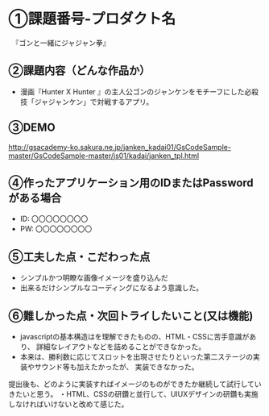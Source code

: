 # ①課題番号-プロダクト名

　『ゴンと一緒にジャジャン拳』

## ②課題内容（どんな作品か）

- 漫画『Hunter X Hunter 』の主人公ゴンのジャンケンをモチーフにした必殺技「ジャジャンケン」で対戦するアプリ。

## ③DEMO

http://gsacademy-ko.sakura.ne.jp/janken_kadai01/GsCodeSample-master/GsCodeSample-master/js01/kadai/janken_tpl.html

## ④作ったアプリケーション用のIDまたはPasswordがある場合

- ID: 〇〇〇〇〇〇〇〇
- PW: 〇〇〇〇〇〇〇〇

## ⑤工夫した点・こだわった点

- シンプルかつ明瞭な画像イメージを盛り込んだ
- 出来るだけシンプルなコーディングになるよう意識した。

## ⑥難しかった点・次回トライしたいこと(又は機能)

- javascriptの基本構造はを理解できたものの、HTML・CSSに苦手意識があり、
  詳細なレイアウトなどを詰めることができなかった。
- 本来は、勝利数に応じてスロットを出現させたりといった第二ステージの実装やサウンド等も加えたかったが、
実装できなかった。

提出後も、どのように実装すればイメージのものができたか継続して試行していきたいと思う。
・HTML、CSSの研鑽と並行して、UIUXデザインの研鑽も実施しなければいけないと改めて感じた。

